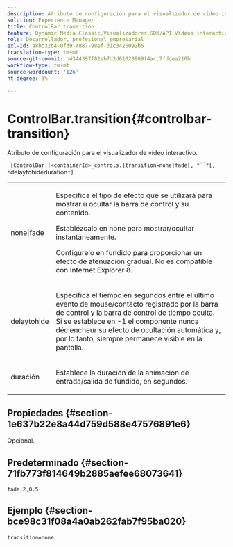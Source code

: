 ```yaml
---
description: Atributo de configuración para el visualizador de vídeo interactivo.
solution: Experience Manager
title: ControlBar.transition
feature: Dynamic Media Classic,Visualizadores,SDK/API,Vídeos interactivos
role: Desarrollador, profesional empresarial
exl-id: a8bb32b4-0fd9-4887-98ef-31c3426092b6
translation-type: tm+mt
source-git-commit: b4344397f82eb7d2d61020909f4acc7fddea210b
workflow-type: tm+mt
source-wordcount: '126'
ht-degree: 3%

---
```


# ControlBar.transition{#controlbar-transition}

Atributo de configuración para el visualizador de vídeo interactivo.

` [ControlBar.|<containerId>_controls.]transition=none|fade[, *``*[, *`delaytohideduration`*]`

<table id="table_441553CD34C94A58A9D7CBF772DEDDB6"> 
 <tbody> 
  <tr> 
   <td colname="col1"> <p> <span class="codeph"> none|fade</span> </p> </td> 
   <td colname="col2"> <p> Especifica el tipo de efecto que se utilizará para mostrar u ocultar la barra de control y su contenido. </p> <p>Establézcalo en <span class="codeph"> none</span> para mostrar/ocultar instantáneamente. </p> <p>Configúrelo en <span class="codeph"> fundido</span> para proporcionar un efecto de atenuación gradual. No es compatible con Internet Explorer 8. </p> </td> 
  </tr> 
  <tr> 
   <td colname="col1"> <p><span class="codeph"><span class="varname"> delaytohide</span></span> </p> </td> 
   <td colname="col2"> <p> Especifica el tiempo en segundos entre el último evento de mouse/contacto registrado por la barra de control y la barra de control de tiempo oculta. Si se establece en <span class="codeph"> -1</span> el componente nunca déclencheur su efecto de ocultación automática y, por lo tanto, siempre permanece visible en la pantalla. </p> </td> 
  </tr> 
  <tr> 
   <td colname="col1"> <p><span class="codeph"><span class="varname"> duración</span></span> </p> </td> 
   <td colname="col2"> <p> Establece la duración de la animación de entrada/salida de fundido, en segundos. </p> </td> 
  </tr> 
 </tbody> 
</table>

## Propiedades {#section-1e637b22e8a44d759d588e47576891e6}

Opcional.

## Predeterminado {#section-71fb773f814649b2885aefee68073641}

`fade,2,0.5`

## Ejemplo {#section-bce98c31f08a4a0ab262fab7f95ba020}

```
transition=none
```
